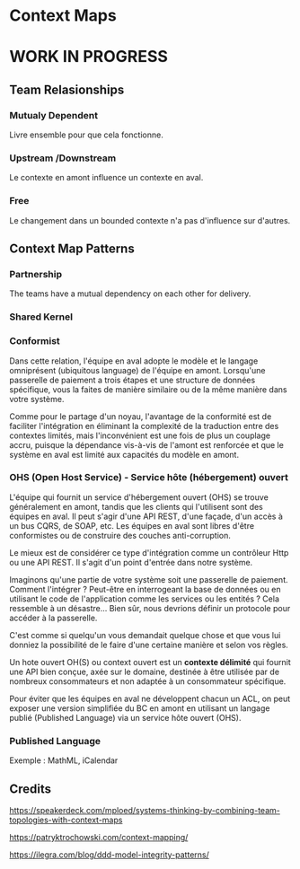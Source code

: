 # Context Maps


# WORK IN PROGRESS

## Team Relasionships

### Mutualy Dependent

Livre ensemble pour que cela fonctionne.

### Upstream /Downstream

Le contexte en amont influence un contexte en aval.

### Free

Le changement dans un bounded contexte n'a pas d'influence sur d'autres.


## Context Map Patterns

### Partnership

The teams have a mutual dependency on each other for delivery.

### Shared Kernel


### Conformist

Dans cette relation, l'équipe en aval adopte le modèle et le langage omniprésent (ubiquitous language) de l'équipe en amont. 
Lorsqu'une passerelle de paiement a trois étapes et une structure de données spécifique, vous la faites de manière similaire ou de la même manière dans votre système.

Comme pour le partage d'un noyau, l'avantage de la conformité est de faciliter l'intégration en éliminant la complexité de la traduction entre des contextes limités, mais l'inconvénient est une fois de plus un couplage accru, puisque la dépendance vis-à-vis de l'amont est renforcée et que le système en aval est limité aux capacités du modèle en amont.

### OHS (Open Host Service) - Service hôte (hébergement) ouvert

L'équipe qui fournit un service d'hébergement ouvert (OHS) se trouve généralement en amont, tandis que les clients qui l'utilisent sont des équipes en aval. Il peut s'agir d'une API REST, d'une façade, d'un accès à un bus CQRS, de SOAP, etc.
Les équipes en aval sont libres d'être conformistes ou de construire des couches anti-corruption.

Le mieux est de considérer ce type d'intégration comme un contrôleur Http ou une API REST. Il s'agit d'un point d'entrée dans notre système.

Imaginons qu'une partie de votre système soit une passerelle de paiement. Comment l'intégrer ? 
Peut-être en interrogeant la base de données ou en utilisant le code de l'application comme les services ou les entités ? 
Cela ressemble à un désastre... Bien sûr, nous devrions définir un protocole pour accéder à la passerelle. 

C'est comme si quelqu'un vous demandait quelque chose et que vous lui donniez la possibilité de le faire d'une certaine manière et selon vos règles.

Un  hote ouvert OH(S) ou context ouvert est un __contexte délimité__ qui fournit une API bien conçue, axée sur le domaine, destinée à être utilisée par de nombreux consommateurs et non adaptée à un consommateur spécifique.

Pour éviter que les équipes en aval ne développent chacun un ACL, on peut exposer une version simplifiée du BC en amont en utilisant un langage publié (Published Language) via un service hôte ouvert (OHS).



### Published Language

Exemple : MathML, iCalendar




## Credits

https://speakerdeck.com/mploed/systems-thinking-by-combining-team-topologies-with-context-maps

https://patryktrochowski.com/context-mapping/

https://ilegra.com/blog/ddd-model-integrity-patterns/
